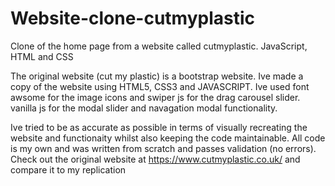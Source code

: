 # Website-clone-cutmyplastic
Clone of the home page from a website called cutmyplastic. JavaScript, HTML and CSS

The original website (cut my plastic) is a bootstrap website. Ive made a copy of the website using HTML5, CSS3 and JAVASCRIPT. Ive used font awsome for the image icons and swiper js for the drag carousel slider. vanilla js for the modal slider and navagation modal functionality.

Ive tried to be as accurate as possible in terms of visually recreating the website and functionaity whilst also keeping the code maintainable. All code is my own and was written from scratch and passes validation (no errors). Check out the original website at https://www.cutmyplastic.co.uk/ and compare it to my replication
